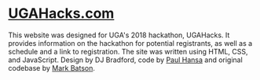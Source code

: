 # [UGAHacks.com](http://ugahacks.com/)

This website was designed for UGA's 2018 hackathon, UGAHacks. It provides information on the hackathon for potential registrants, as well as a schedule and a link to registration. The site was written using HTML, CSS, and JavaScript. 
Design by DJ Bradford, code by [Paul Hansa](https://github.com/bigcooki3) and original codebase by [Mark Batson](https://github.com/MarkBatson).
